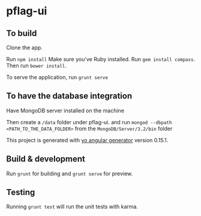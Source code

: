# pflag-ui

## To build
Clone the app.

Run `npm install`
Make sure you've Ruby installed. Run `gem install compass`.
Then run `bower install`.

To serve the application, run `grunt serve`

## To have the database integration
Have MongoDB server installed on the machine

Then create a `/data` folder under pflag-ui. and run
`mongod --dbpath <PATH_TO_THE_DATA_FOLDER>` from the `MongoDB/Server/3.2/bin` folder

This project is generated with [yo angular generator](https://github.com/yeoman/generator-angular)
version 0.15.1.

## Build & development

Run `grunt` for building and `grunt serve` for preview.

## Testing

Running `grunt test` will run the unit tests with karma.
